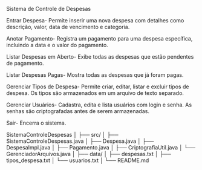 Sistema de Controle de Despesas

Entrar Despesa-
Permite inserir uma nova despesa com detalhes como descrição, valor, data de vencimento e categoria.

Anotar Pagamento-
Registra um pagamento para uma despesa específica, incluindo a data e o valor do pagamento.

Listar Despesas em Aberto-
Exibe todas as despesas que estão pendentes de pagamento.

Listar Despesas Pagas-
Mostra todas as despesas que já foram pagas.

Gerenciar Tipos de Despesa-
Permite criar, editar, listar e excluir tipos de despesa. Os tipos são armazenados em um arquivo de texto separado.

Gerenciar Usuários-
Cadastra, edita e lista usuários com login e senha. As senhas são criptografadas antes de serem armazenadas.

Sair-
Encerra o sistema.

SistemaControleDespesas
│
├── src/
│   ├── SistemaControleDespesas.java
│   ├── Despesa.java
│   ├── DespesaImpl.java
│   ├── Pagamento.java
│   ├── CriptografiaUtil.java
│   └── GerenciadorArquivos.java
│
├── data/
│   ├── despesas.txt
│   ├── tipos_despesa.txt
│   └── usuarios.txt
│
└── README.md

